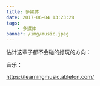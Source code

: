 ```yaml
---
title: 多媒体
date: 2017-06-04 13:23:28
tags:
    - 多媒体
banner: /img/music.jpeg
---
```


估计这辈子都不会碰的好玩的方向：

音乐：

https://learningmusic.ableton.com/